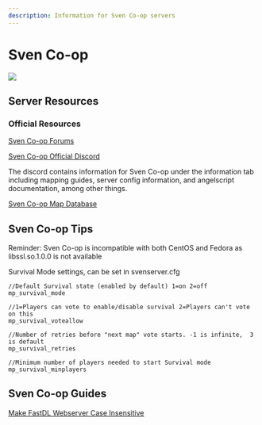 ```yaml
---
description: Information for Sven Co-op servers
---
```


# Sven Co-op

![](../.gitbook/assets/svenbanner.jpg)

## Server Resources

### Official Resources

[Sven Co-op Forums](https://forums.svencoop.com/)

[Sven Co-op Official Discord](https://discordapp.com/invite/svencoop)

The discord contains information for Sven Co-op under the information tab including mapping guides, server config information, and angelscript documentation, among other things.

[Sven Co-op Map Database](http://scmapdb.com/)

## Sven Co-op Tips

Reminder: Sven Co-op is incompatible with both CentOS and Fedora as libssl.so.1.0.0 is not available

Survival Mode settings, can be set in svenserver.cfg

```text
//Default Survival state (enabled by default) 1=on 2=off
mp_survival_mode

//1=Players can vote to enable/disable survival 2=Players can't vote on this
mp_survival_voteallow

//Number of retries before "next map" vote starts. -1 is infinite,  3 is default
mp_survival_retries

//Minimum number of players needed to start Survival mode
mp_survival_minplayers

```

## **Sven Co-op Guides**

[Make FastDL Webserver Case Insensitive](../guides/make-webserver-case-insensitive.md)
